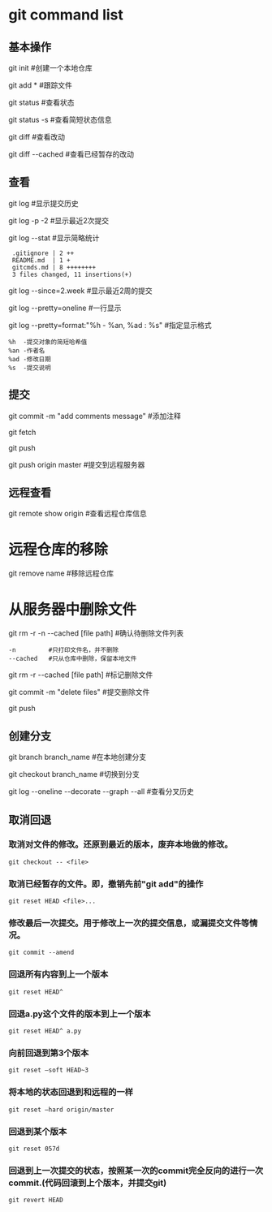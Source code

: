 # git command list
## 基本操作
git init            #创建一个本地仓库

git add *           #跟踪文件

git status          #查看状态

git status -s       #查看简短状态信息

git diff            #查看改动

git diff --cached   #查看已经暂存的改动

## 查看
git log             #显示提交历史

git log -p -2       #显示最近2次提交

git log --stat      #显示简略统计
```
 .gitignore | 2 ++
 README.md  | 1 +
 gitcmds.md | 8 ++++++++
 3 files changed, 11 insertions(+)
```
git log --since=2.week #显示最近2周的提交

git log --pretty=oneline #一行显示

git log --pretty=format:"%h - %an, %ad : %s" #指定显示格式

```
%h  -提交对象的简短哈希值
%an -作者名
%ad -修改日期
%s  -提交说明
```

## 提交
git commit -m "add comments message"    #添加注释

git fetch

git push

git push origin master                  #提交到远程服务器


## 远程查看
git remote show origin                  #查看远程仓库信息


# 远程仓库的移除
git remove name                         #移除远程仓库

# 从服务器中删除文件
git rm -r -n --cached [file path]       #确认待删除文件列表 
```
-n         #只打印文件名，并不删除
--cached   #只从仓库中删除，保留本地文件
```
git rm -r --cached [file path]       #标记删除文件

git commit -m "delete files"         #提交删除文件

git push 

## 创建分支
git branch branch_name #在本地创建分支

git checkout branch_name #切换到分支

git log --oneline --decorate --graph --all #查看分叉历史


## 取消回退
### 取消对文件的修改。还原到最近的版本，废弃本地做的修改。
```
git checkout -- <file>
```

### 取消已经暂存的文件。即，撤销先前"git add"的操作
```
git reset HEAD <file>...
```

### 修改最后一次提交。用于修改上一次的提交信息，或漏提交文件等情况。
```
git commit --amend
```

### 回退所有内容到上一个版本
```
git reset HEAD^
```
### 回退a.py这个文件的版本到上一个版本  
```
git reset HEAD^ a.py  
```
### 向前回退到第3个版本  
```
git reset –soft HEAD~3  
```
### 将本地的状态回退到和远程的一样  
```
git reset –hard origin/master  
```
### 回退到某个版本  
```
git reset 057d  
```
### 回退到上一次提交的状态，按照某一次的commit完全反向的进行一次commit.(代码回滚到上个版本，并提交git)
```
git revert HEAD
```